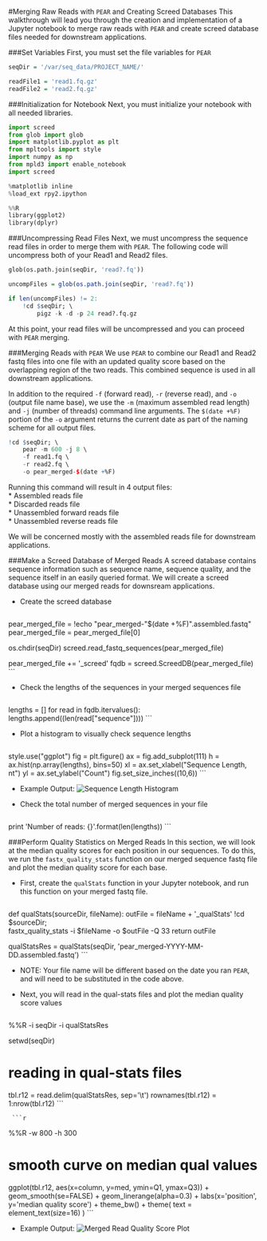 #Merging Raw Reads with `PEAR` and Creating Screed Databases
This walkthrough will lead you through the creation and implementation of a Jupyter notebook to merge raw reads with `PEAR` and create screed database files needed for downstream applications. 


###Set Variables
First, you must set the file variables for `PEAR`
```r
seqDir = '/var/seq_data/PROJECT_NAME/'

readFile1 = 'read1.fq.gz'
readFile2 = 'read2.fq.gz'
```

###Initialization for Notebook
Next, you must initialize your notebook with all needed libraries. 

```python
import screed
from glob import glob
import matplotlib.pyplot as plt
from mpltools import style
import numpy as np
from mpld3 import enable_notebook
import screed
```

```python
%matplotlib inline  
%load_ext rpy2.ipython
```

```python
%%R
library(ggplot2)
library(dplyr)
```

###Uncompressing Read Files
Next, we must uncompress the sequence read files in order to merge them with `PEAR`. The following code will uncompress both of your Read1 and Read2 files.

```python
glob(os.path.join(seqDir, 'read?.fq'))
```

```r
uncompFiles = glob(os.path.join(seqDir, 'read?.fq'))

if len(uncompFiles) != 2:
    !cd $seqDir; \
        pigz -k -d -p 24 read?.fq.gz
```

At this point, your read files will be uncompressed and you can proceed with `PEAR` merging.

###Merging Reads with `PEAR`
We use `PEAR` to combine our Read1 and Read2 fastq files into one file with an updated quality score based on the overlapping region of the two reads. This combined sequence is used in all downstream applications.

In addition to the required `-f` (forward read), `-r` (reverse read), and `-o` (output file name base), we use the `-m` (maximum assembled read length) and `-j` (number of threads) command line arguments. The `$(date +%F)` portion of the `-o` argument returns the current date as part of the naming scheme for all output files.

```r
!cd $seqDir; \
    pear -m 600 -j 8 \
    -f read1.fq \
    -r read2.fq \
    -o pear_merged-$(date +%F)
```

Running this command will result in 4 output files:  
    * Assembled reads file  
    * Discarded reads file  
    * Unassembled forward reads file  
    * Unassembled reverse reads file  

We will be concerned mostly with the assembled reads file for downstream applications.

###Make a Screed Database of Merged Reads
A screed database contains sequence information such as sequence name, sequence quality, and the sequence itself in an easily queried format. We will create a screed database using our merged reads for downsream applications.

* Create the screed database
     ```r
pear_merged_file = !echo "pear_merged-"$(date +%F)".assembled.fastq"
pear_merged_file = pear_merged_file[0]

os.chdir(seqDir)
screed.read_fastq_sequences(pear_merged_file)

pear_merged_file += '_screed'
fqdb = screed.ScreedDB(pear_merged_file)
     ```

* Check the lengths of the sequences in your merged sequences file

     ```r
lengths = []
for read in fqdb.itervalues():
    lengths.append((len(read["sequence"])))
     ```

* Plot a histogram to visually check sequence lengths

     ```r
style.use("ggplot")
fig = plt.figure()
ax = fig.add_subplot(111)
h = ax.hist(np.array(lengths), bins=50)
xl = ax.set_xlabel("Sequence Length, nt")
yl = ax.set_ylabel("Count")
fig.set_size_inches((10,6))
     ```

  * Example Output:
![Sequence Length Histogram](https://cloud.githubusercontent.com/assets/7449496/12431718/03052300-bec5-11e5-871b-b782c7c3c64c.png)

* Check the total number of merged sequences in your file

     ```python
print 'Number of reads: {}'.format(len(lengths))
     ```

###Perform Quality Statistics on Merged Reads
In this section, we will look at the median quality scores for each position in our sequences. To do this, we run the `fastx_quality_stats` function on our merged sequence fastq file and plot the median quality score for each base.

* First, create the `qualStats` function in your Jupyter notebook, and run this function on your merged fastq file.

     ```r
def qualStats(sourceDir, fileName):
    outFile = fileName + '_qualStats'
    !cd $sourceDir; \
        fastx_quality_stats -i $fileName -o $outFile -Q 33
    return outFile
    
qualStatsRes = qualStats(seqDir, 'pear_merged-YYYY-MM-DD.assembled.fastq')
     ```
  * NOTE: Your file name will be different based on the date you ran `PEAR`, and will need to be substituted in the code above.

* Next, you will read in the qual-stats files and plot the median quality score values

     ```r
%%R -i seqDir -i qualStatsRes

setwd(seqDir)

# reading in qual-stats files    
tbl.r12 = read.delim(qualStatsRes, sep='\t')
rownames(tbl.r12) = 1:nrow(tbl.r12)
     ```

     ```r
%%R -w 800 -h 300
# smooth curve on median qual values
ggplot(tbl.r12, aes(x=column, y=med, ymin=Q1, ymax=Q3)) +
    geom_smooth(se=FALSE) +
    geom_linerange(alpha=0.3) +
    labs(x='position', y='median quality score') +
    theme_bw() +
    theme( text = element_text(size=16) )
     ```

  * Example Output:
     ![Merged Read Quality Score Plot](https://cloud.githubusercontent.com/assets/7449496/12432307/95dec430-bec8-11e5-810e-0c81872f5e16.png)




